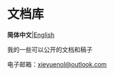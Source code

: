 # 文档库

**简体中文**|[English](</README.md>)

我的一些可以公开的文档和稿子

电子邮箱：[xieyuenol@outlook.com](<mailto:xieyuenol@outlook.com> "直接按就行")
